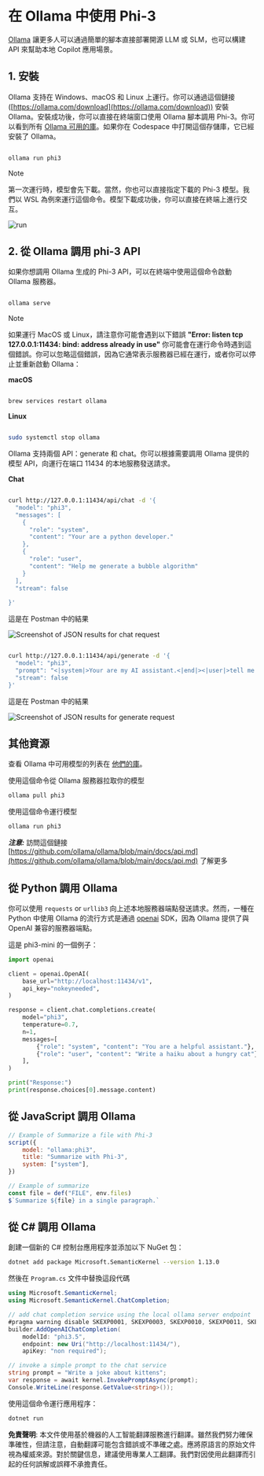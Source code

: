 # **在 Ollama 中使用 Phi-3**

[Ollama](https://ollama.com) 讓更多人可以通過簡單的腳本直接部署開源 LLM 或 SLM，也可以構建 API 來幫助本地 Copilot 應用場景。

## **1. 安裝**

Ollama 支持在 Windows、macOS 和 Linux 上運行。你可以通過這個鏈接 ([https://ollama.com/download](https://ollama.com/download)) 安裝 Ollama。安裝成功後，你可以直接在終端窗口使用 Ollama 腳本調用 Phi-3。你可以看到所有 [Ollama 可用的庫](https://ollama.com/library)。如果你在 Codespace 中打開這個存儲庫，它已經安裝了 Ollama。

```bash

ollama run phi3

```

> [!NOTE]
> 第一次運行時，模型會先下載。當然，你也可以直接指定下載的 Phi-3 模型。我們以 WSL 為例來運行這個命令。模型下載成功後，你可以直接在終端上進行交互。

![run](../../../../translated_images/ollama_run.302aa6484e50a7f8f09b40c787dc22eea10525cac6287c92825c8fc80c012c48.tw.png)

## **2. 從 Ollama 調用 phi-3 API**

如果你想調用 Ollama 生成的 Phi-3 API，可以在終端中使用這個命令啟動 Ollama 服務器。

```bash

ollama serve

```

> [!NOTE]
> 如果運行 MacOS 或 Linux，請注意你可能會遇到以下錯誤 **"Error: listen tcp 127.0.0.1:11434: bind: address already in use"** 你可能會在運行命令時遇到這個錯誤。你可以忽略這個錯誤，因為它通常表示服務器已經在運行，或者你可以停止並重新啟動 Ollama：

**macOS**

```bash

brew services restart ollama

```

**Linux**

```bash

sudo systemctl stop ollama

```

Ollama 支持兩個 API：generate 和 chat。你可以根據需要調用 Ollama 提供的模型 API，向運行在端口 11434 的本地服務發送請求。

**Chat**

```bash

curl http://127.0.0.1:11434/api/chat -d '{
  "model": "phi3",
  "messages": [
    {
      "role": "system",
      "content": "Your are a python developer."
    },
    {
      "role": "user",
      "content": "Help me generate a bubble algorithm"
    }
  ],
  "stream": false
  
}'


```

這是在 Postman 中的結果

![Screenshot of JSON results for chat request](../../../../translated_images/ollama_chat.25d29e9741e1daa8efd30ca36e60008b6f2841edb544ca8167645e0ec750c72a.tw.png)

```bash

curl http://127.0.0.1:11434/api/generate -d '{
  "model": "phi3",
  "prompt": "<|system|>Your are my AI assistant.<|end|><|user|>tell me how to learn AI<|end|><|assistant|>",
  "stream": false
}'


```

這是在 Postman 中的結果

![Screenshot of JSON results for generate request](../../../../translated_images/ollama_gen.523df35c3c34f0ada4770f77c9bb68f55442958adffe73ba5ae03e417ff9a781.tw.png)

## 其他資源

查看 Ollama 中可用模型的列表在 [他們的庫](https://ollama.com/library)。

使用這個命令從 Ollama 服務器拉取你的模型

```bash
ollama pull phi3
```

使用這個命令運行模型

```bash
ollama run phi3
```

***注意:*** 訪問這個鏈接 [https://github.com/ollama/ollama/blob/main/docs/api.md](https://github.com/ollama/ollama/blob/main/docs/api.md) 了解更多

## 從 Python 調用 Ollama

你可以使用 `requests` or `urllib3` 向上述本地服務器端點發送請求。然而，一種在 Python 中使用 Ollama 的流行方式是通過 [openai](https://pypi.org/project/openai/) SDK，因為 Ollama 提供了與 OpenAI 兼容的服務器端點。

這是 phi3-mini 的一個例子：

```python
import openai

client = openai.OpenAI(
    base_url="http://localhost:11434/v1",
    api_key="nokeyneeded",
)

response = client.chat.completions.create(
    model="phi3",
    temperature=0.7,
    n=1,
    messages=[
        {"role": "system", "content": "You are a helpful assistant."},
        {"role": "user", "content": "Write a haiku about a hungry cat"},
    ],
)

print("Response:")
print(response.choices[0].message.content)
```

## 從 JavaScript 調用 Ollama 

```javascript
// Example of Summarize a file with Phi-3
script({
    model: "ollama:phi3",
    title: "Summarize with Phi-3",
    system: ["system"],
})

// Example of summarize
const file = def("FILE", env.files)
$`Summarize ${file} in a single paragraph.`
```

## 從 C# 調用 Ollama

創建一個新的 C# 控制台應用程序並添加以下 NuGet 包：

```bash
dotnet add package Microsoft.SemanticKernel --version 1.13.0
```

然後在 `Program.cs` 文件中替換這段代碼

```csharp
using Microsoft.SemanticKernel;
using Microsoft.SemanticKernel.ChatCompletion;

// add chat completion service using the local ollama server endpoint
#pragma warning disable SKEXP0001, SKEXP0003, SKEXP0010, SKEXP0011, SKEXP0050, SKEXP0052
builder.AddOpenAIChatCompletion(
    modelId: "phi3.5",
    endpoint: new Uri("http://localhost:11434/"),
    apiKey: "non required");

// invoke a simple prompt to the chat service
string prompt = "Write a joke about kittens";
var response = await kernel.InvokePromptAsync(prompt);
Console.WriteLine(response.GetValue<string>());
```

使用這個命令運行應用程序：

```bash
dotnet run
```

**免責聲明**:
本文件使用基於機器的人工智能翻譯服務進行翻譯。雖然我們努力確保準確性，但請注意，自動翻譯可能包含錯誤或不準確之處。應將原語言的原始文件視為權威來源。對於關鍵信息，建議使用專業人工翻譯。我們對因使用此翻譯而引起的任何誤解或誤釋不承擔責任。